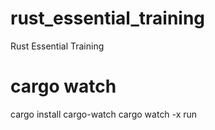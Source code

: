 # rust_essential_training
Rust Essential Training

# cargo watch
cargo install cargo-watch
cargo watch -x run 